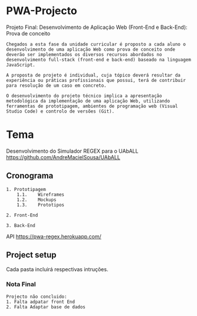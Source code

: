 # PWA-Projecto
Projeto Final: Desenvolvimento de Aplicação Web (Front-End e Back-End): Prova de conceito

```
Chegados a esta fase da unidade curricular é proposto a cada aluno o desenvolvimento de uma aplicação Web como prova de conceito onde deverão ser implementados os diversos recursos abordados no desenvolvimento full-stack (front-end e back-end) baseado na linguagem JavaScript. 

A proposta de projeto é individual, cuja tópico deverá resultar da experiência ou práticas profissionais que possui, terá de contribuir para resolução de um caso em concreto.   

O desenvolvimento do projeto técnico implica a apresentação metodológica da implementação de uma aplicação Web, utilizando ferramentas de prototipagem, ambientes de programação web (Visual Studio Code) e controlo de versões (Git).

```
# Tema

Desenvolvimento do Simulador REGEX para o UAbALL
https://github.com/AndreMacielSousa/UAbALL


## Cronograma
```
1. Prototipagem
    1.1.    Wireframes
    1.2.    Mockups
    1.3.    Prototipos
```

```
2. Front-End
```

```
3. Back-End
```

API https://pwa-regex.herokuapp.com/ 

## Project setup

Cada pasta incluirá respectivas intruções.


### Nota Final
```
Projecto não concluido:
1. Falta adpatar front End
2. Falta Adaptar base de dados
```